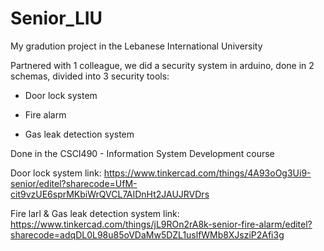 # Senior_LIU
My gradution project in the Lebanese International University

Partnered with 1 colleague, we did a security system in arduino, done in 2 schemas, divided into 3 security tools:

- Door lock system

- Fire alarm

- Gas leak detection system
  
Done in the CSCI490 - Information System Development course

Door lock system link:
https://www.tinkercad.com/things/4A93oOg3Ui9-senior/editel?sharecode=UfM-cit9vzUE6sprMKbiWrQVCL7AIDnHt2JAUJRVDrs

Fire larl & Gas leak detection system link:
https://www.tinkercad.com/things/jL9ROn2rA8k-senior-fire-alarm/editel?sharecode=adqDL0L98u85oVDaMw5DZL1uslfWMb8XJsziP2Afi3g
